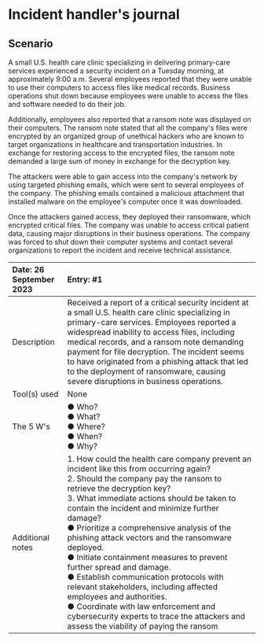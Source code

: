 # Incident handler's journal

## Scenario

A small U.S. health care clinic specializing in delivering primary-care services experienced a security incident on a Tuesday morning, at approximately 9:00 a.m. Several employees reported that they were unable to use their computers to access files like medical records. Business operations shut down because employees were unable to access the files and software needed to do their job.

Additionally, employees also reported that a ransom note was displayed on their computers. The ransom note stated that all the company's files were encrypted by an organized group of unethical hackers who are known to target organizations in healthcare and transportation industries. In exchange for restoring access to the encrypted files, the ransom note demanded a large sum of money in exchange for the decryption key. 

The attackers were able to gain access into the company's network by using targeted phishing emails, which were sent to several employees of the company. The phishing emails contained a malicious attachment that installed malware on the employee's computer once it was downloaded.

Once the attackers gained access, they deployed their ransomware, which encrypted critical files. The company was unable to access critical patient data, causing major disruptions in their business operations. The company was forced to shut down their computer systems and contact several organizations to report the incident and receive technical assistance.

| Date: 26 September 2023 | Entry: #1 |
|:---|:---|
| Description | Received a report of a critical security incident at a small U.S. health care clinic specializing in primary-care services. Employees reported a widespread inability to access files, including medical records, and a ransom note demanding payment for file decryption. The incident seems to have originated from a phishing attack that led to the deployment of ransomware, causing severe disruptions in business operations. | 
| Tool(s) used | None |
| The 5 W's | ● Who? <br> ● What? <br> ● Where? <br> ● When? <br> ● Why? |
| Additional notes | 1. How could the health care company prevent an incident like this from occurring again? <br> 2. Should the company pay the ransom to retrieve the decryption key? <br> 3. What immediate actions should be taken to contain the incident and minimize further damage? <br>  ● Prioritize a comprehensive analysis of the phishing attack vectors and the ransomware deployed. <br> ● Initiate containment measures to prevent further spread and damage. <br> ● Establish communication protocols with relevant stakeholders, including affected employees and authorities. <br> ● Coordinate with law enforcement and cybersecurity experts to trace the attackers and assess the viability of paying the ransom |
